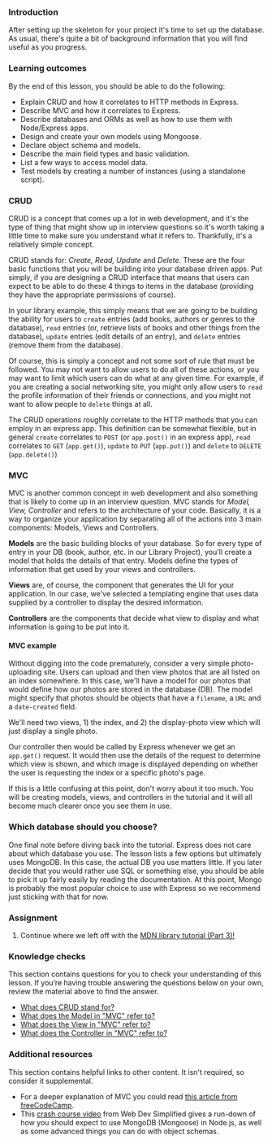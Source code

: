 ### Introduction
After setting up the skeleton for your project it's time to set up the database.  As usual, there's quite a bit of background information that you will find useful as you progress.

### Learning outcomes
By the end of this lesson, you should be able to do the following:

- Explain CRUD and how it correlates to HTTP methods in Express.
- Describe MVC and how it correlates to Express.
- Describe databases and ORMs as well as how to use them with Node/Express apps.
- Design and create your own models using Mongoose.
- Declare object schema and models.
- Describe the main field types and basic validation.
- List a few ways to access model data.
- Test models by creating a number of instances (using a standalone script). 

### CRUD

CRUD is a concept that comes up a lot in web development, and it's the type of thing that might show up in interview questions so it's worth taking a little time to make sure you understand what it refers to. Thankfully, it's a relatively simple concept.

CRUD stands for: <span id="crud">_Create, Read, Update_ and _Delete_</span>. These are the four basic functions that you will be building into your database driven apps.  Put simply, if you are designing a CRUD interface that means that users can expect to be able to do these 4 things to items in the database (providing they have the appropriate permissions of course).

In your library example, this simply means that we are going to be building the ability for users to `create` entries (add books, authors or genres to the database), `read` entries (or, retrieve lists of books and other things from the database), `update` entries (edit details of an entry), and `delete` entries (remove them from the database).

Of course, this is simply a concept and not some sort of rule that must be followed.  You may not want to allow users to do all of these actions, or you may want to limit which users can do what at any given time.  For example, if you are creating a social networking site, you might only allow users to `read` the profile information of their friends or connections, and you might not want to allow people to `delete` things at all.

The CRUD operations roughly correlate to the HTTP methods that you can employ in an express app.  This definition can be somewhat flexible, but in general `create` correlates to `POST` (or `app.post()` in an express app), `read` correlates to `GET` (`app.get()`), `update` to `PUT` (`app.put()`) and `delete` to `DELETE` (`app.delete()`)


### MVC

MVC is another common concept in web development and also something that is likely to come up in an interview question.  MVC stands for _Model, View, Controller_ and refers to the architecture of your code. Basically, it is a way to organize your application by separating all of the actions into 3 main components: Models, Views and Controllers.

<span id="model">**Models**</span> are the basic building blocks of your database. So for every type of entry in your DB (book, author, etc. in our Library Project), you'll create a model that holds the details of that entry. Models define the types of information that get used by your views and controllers.

<span id="view">**Views**</span> are, of course, the component that generates the UI for your application.  In our case, we've selected a templating engine that uses data supplied by a controller to display the desired information.

<span id="controller">**Controllers**</span> are the components that decide what view to display and what information is going to be put into it.

#### MVC example

Without digging into the code prematurely, consider a very simple photo-uploading site. Users can upload and then view photos that are all listed on an index somewhere.  In this case, we'll have a model for our photos that would define how our photos are stored in the database (DB).  The model might specify that photos should be objects that have a `filename`, a `URL` and a `date-created` field.

We'll need two views, 1) the index, and 2) the display-photo view which will just display a single photo.

Our controller then would be called by Express whenever we get an `app.get()` request. It would then use the details of the request to determine which view is shown, and which image is displayed depending on whether the user is requesting the index or a specific photo's page.

If this is a little confusing at this point, don't worry about it too much.  You will be creating models, views, and controllers in the tutorial and it will all become much clearer once you see them in use.

### Which database should you choose?

One final note before diving back into the tutorial.  Express does not care about which database you use.  The lesson lists a few options but ultimately uses MongoDB. In this case, the actual DB you use matters little.  If you later decide that you would rather use SQL or something else, you should be able to pick it up fairly easily by reading the documentation. At this point, Mongo is probably the most popular choice to use with Express so we recommend just sticking with that for now.


### Assignment

<div class="lesson-content__panel" markdown="1">

1. Continue where we left off with the [MDN library tutorial (Part 3)!](https://developer.mozilla.org/en-US/docs/Learn/Server-side/Express_Nodejs/mongoose)
</div>

### Knowledge checks 
This section contains questions for you to check your understanding of this lesson. If you’re having trouble answering the questions below on your own, review the material above to find the answer.

- <a class='knowledge-check-link' href='#crud'>What does CRUD stand for?</a>
- <a class='knowledge-check-link' href='#model'>What does the Model in "MVC" refer to?</a>
- <a class='knowledge-check-link' href='#view'>What does the View in "MVC" refer to?</a>
- <a class='knowledge-check-link' href='#controller'>What does the Controller in "MVC" refer to?</a>


### Additional resources
This section contains helpful links to other content. It isn't required, so consider it supplemental.

- For a deeper explanation of MVC you could read [this article from freeCodeCamp](https://medium.freecodecamp.org/simplified-explanation-to-mvc-5d307796df30).
- This [crash course video](https://www.youtube.com/watch?v=DZBGEVgL2eE) from Web Dev Simplified gives a run-down of how you should expect to use MongoDB (Mongoose) in Node.js, as well as some advanced things you can do with object schemas.
